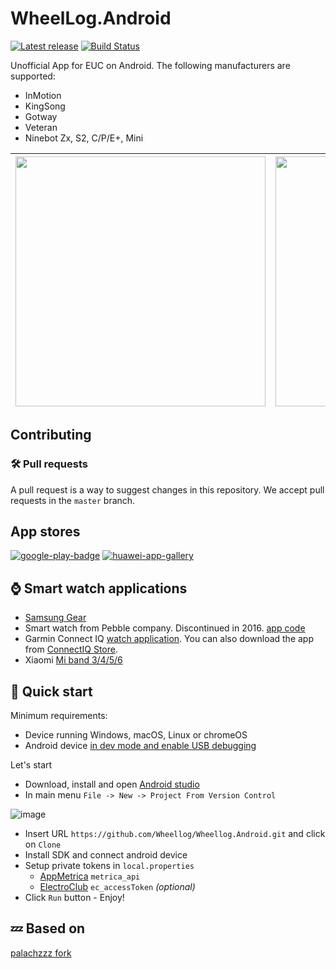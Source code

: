 # WheelLog.Android

[![Latest release](https://img.shields.io/github/release/wheellog/wheellog.android.svg)](https://github.com/wheellog/wheellog.android/releases/latest)
[![Build Status](https://github.com/wheellog/wheellog.android/workflows/Gradle%20CI/badge.svg?branch=master)](https://github.com/wheellog/wheellog.android/actions)

Unofficial App for EUC on Android. 
The following manufacturers are supported:
- InMotion
- KingSong
- Gotway
- Veteran
- Ninebot Zx, S2, C/P/E+, Mini

| <img src='https://user-images.githubusercontent.com/27482193/95566187-ea8d5580-0a29-11eb-8182-329764d572b7.png' width=400 /> | <img src='https://user-images.githubusercontent.com/27482193/114169041-bdb6ee00-9939-11eb-8fb9-f07b9eac1b2f.png' width=400 /> | ![image](https://github.com/Wheellog/Wheellog.Android/assets/27482193/d7fb7006-1ab3-4ca1-be9f-8d59ec88e376)
|--|--|--|

## Contributing

### 🛠️ Pull requests
A pull request is a way to suggest changes in this repository. We accept pull requests in the `master` branch.

## App stores

 [![google-play-badge](http://github.com/Wheellog/Wheellog.Android/assets/27482193/8cc988b8-d5af-4c3f-a87a-9cd2c72f4b65)](https://play.google.com/store/apps/details?id=com.cooper.wheellog)
 [![huawei-app-gallery](http://github.com/Wheellog/Wheellog.Android/assets/27482193/bbf2dbea-95cf-465e-9244-ba12e9aa2fe0)](https://appgallery.huawei.com/#/app/C109077151)

## ⌚ Smart watch applications

- [Samsung Gear](https://github.com/juliomap/WheelLog-Tizen)
- Smart watch from Pebble company. Discontinued in 2016. [app code](https://github.com/JumpMaster/WheelLogPebble)
- Garmin Connect IQ [watch application](https://github.com/Wheellog/Companion.Garmin).
You can also download the app from [ConnectIQ Store](https://apps.garmin.com/en-US/apps/35719a02-8a5d-46bc-b474-f26c54c4e045).
- Xiaomi [Mi band 3/4/5/6](https://github.com/Wheellog/Wheellog.Android/wiki/Work-with-Mi-Band)

## 🚀 Quick start

Minimum requirements:
- Device running Windows, macOS, Linux or chromeOS
- Android device [in dev mode and enable USB debugging](https://developer.android.com/studio/debug/dev-options)

Let's start
- Download, install and open [Android studio](https://developer.android.com/studio/)
- In main menu `File -> New -> Project From Version Control` 

![image](https://user-images.githubusercontent.com/27482193/115096600-8abebc80-9f2e-11eb-9ba5-3a70dba14e17.png)
- Insert URL `https://github.com/Wheellog/Wheellog.Android.git` and click on `Clone`
- Install SDK and connect android device
- Setup private tokens in `local.properties`
  - [AppMetrica](https://appmetrica.yandex.ru/) `metrica_api`
  - [ElectroClub](https://electro.club/) `ec_accessToken` _(optional)_
- Click `Run` button - Enjoy!

## 💤 Based on

[palachzzz fork](https://github.com/palachzzz/WheelLogAndroid)
